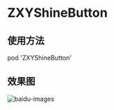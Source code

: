 

ZXYShineButton
===================================

使用方法
-----------------------------------
pod 'ZXYShineButton'

效果图
-----------------------------------
![baidu-images](https://github.com/xiaoyang521style/ZXYShineButton/blob/master/Resoures/ZXYShineButton.gif?raw=true)  
